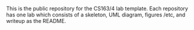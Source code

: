 This is the public repository for the CS163/4 lab template. Each repository has one lab which consists of a skeleton, UML diagram, figures /etc,  and writeup as the README.



